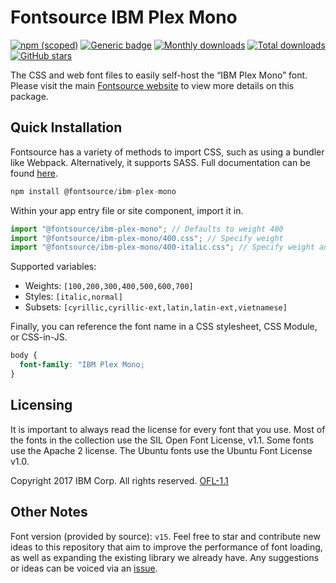 # Fontsource IBM Plex Mono

[![npm (scoped)](https://img.shields.io/npm/v/@fontsource/ibm-plex-mono?color=brightgreen)](https://www.npmjs.com/package/@fontsource/ibm-plex-mono) [![Generic badge](https://img.shields.io/badge/fontsource-passing-brightgreen)](https://github.com/fontsource/fontsource) [![Monthly downloads](https://badgen.net/npm/dm/@fontsource/ibm-plex-mono)](https://github.com/fontsource/fontsource) [![Total downloads](https://badgen.net/npm/dt/@fontsource/ibm-plex-mono)](https://github.com/fontsource/fontsource) [![GitHub stars](https://img.shields.io/github/stars/fontsource/fontsource.svg?style=social&label=Star)](https://github.com/fontsource/fontsource/stargazers)

The CSS and web font files to easily self-host the “IBM Plex Mono” font. Please visit the main [Fontsource website](https://fontsource.org/fonts/ibm-plex-mono) to view more details on this package.

## Quick Installation

Fontsource has a variety of methods to import CSS, such as using a bundler like Webpack. Alternatively, it supports SASS. Full documentation can be found [here](https://fontsource.org/docs/introduction).

```javascript
npm install @fontsource/ibm-plex-mono
```

Within your app entry file or site component, import it in.

```javascript
import "@fontsource/ibm-plex-mono"; // Defaults to weight 400
import "@fontsource/ibm-plex-mono/400.css"; // Specify weight
import "@fontsource/ibm-plex-mono/400-italic.css"; // Specify weight and style

```

Supported variables:
- Weights: `[100,200,300,400,500,600,700]`
- Styles: `[italic,normal]`
- Subsets: `[cyrillic,cyrillic-ext,latin,latin-ext,vietnamese]`

Finally, you can reference the font name in a CSS stylesheet, CSS Module, or CSS-in-JS.

```css
body {
  font-family: "IBM Plex Mono;
}
```

## Licensing
It is important to always read the license for every font that you use.
Most of the fonts in the collection use the SIL Open Font License, v1.1. Some fonts use the Apache 2 license. The Ubuntu fonts use the Ubuntu Font License v1.0.

Copyright 2017 IBM Corp. All rights reserved.
[OFL-1.1](http://scripts.sil.org/OFL)

## Other Notes
Font version (provided by source): `v15`.
Feel free to star and contribute new ideas to this repository that aim to improve the performance of font loading, as well as expanding the existing library we already have. Any suggestions or ideas can be voiced via an [issue](https://github.com/fontsource/fontsource/issues).